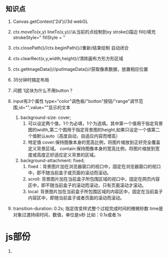 ## 知识点
1. Canvas.getContext('2d')//3d webGL
2. ctx.moveTo(x,y)
   lineTo(x,y)//从当前的点绘制到xy
   stroke()描边  fill()填充
   strokeStyle="   fillStyle = "
3. ctx.closePath()//ctx.beginPath()//重新/结束绘制 自动闭合
4. ctx.clearRect(x,y,width,height)//清除画布方形方形区域
5. ctx.getlmageData()//putlmageData()//获取像素数据，放置相应位置




1. 35分钟时搞定布局

2. 问题 1这块为什么不用button？

3. input有3个属性 type="color"调色板/"button"按钮/"range"调节范围,id="",value=""显示的文本


    1.  background-size: cover;
        1. 可以设定两个值，1个为必填，1个为选填。其中第一个值用于指定背景图的width,第二个图用于指定背景图的height,如果只设定一个值第二个值默认auto（高度自动，自适应内容而增高）
        2. 特定值 cover:保持图像本身的宽高比例，将图片缩放到正好完全覆盖定义背景区域。
                  contain:保持图像本身的宽高比例，将图片缩放到宽度或高度正好适应定义背景的区域。
    2. background-attachment: fixed;
        1. fixed：背景图片加在浏览器窗口的视口中，固定在浏览器窗口的视口中，即不随当前盒子或页面的滚动而滚动。
        2. scroll: 背景图片加在当前盒子所包围区域的视口中，固定在网页内容区中，即不随当前盒子的滚动而滚动，只有页面滚动才滚动。
        3. local: 背景图片加在当前盒子所包围区域的内容区中，固定在当前盒子内容区中，即随当前盒子或者页面的滚动而滚动。

4. transition-duration: 0.2s; 指定改变样式整个过程完成时间的微微秒数  time是对象过渡持续时间，数值，单位是s秒 比如：0.1s或者.1s

# js部份

1. 
